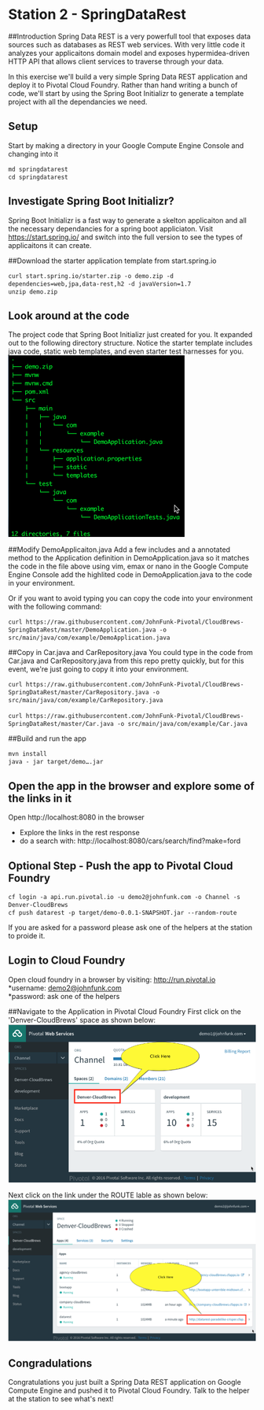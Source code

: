 # Station 2 - SpringDataRest

##Introduction
Spring Data REST is a very powerfull tool that exposes data sources such as databases as REST web services.  With very little code it analyzes your applicaitons domain model and exposes hypermidea-driven HTTP API that allows client services to traverse through your data.

In this exercise we'll build a very simple Spring Data REST application and deploy it to Pivotal Cloud Foundry.   Rather than hand writing a bunch of code, we'll start by using the Spring Boot Initializr to generate a template project with all the dependancies we need.

## Setup
Start by making a directory in your Google Compute Engine Console and changing into it
```
md springdatarest
cd springdatarest
```

## Investigate Spring Boot Initializr?
Spring Boot Initializr is a fast way to generate a skelton applicaiton and all the necessary dependancies for a spring boot appliciaton. Visit https://start.spring.io/ and switch into the full version to see the types of applicaitons it can create.

##Download the starter application template from start.spring.io
```
curl start.spring.io/starter.zip -o demo.zip -d dependencies=web,jpa,data-rest,h2 -d javaVersion=1.7
unzip demo.zip
```
## Look around at the code
The project code that Spring Boot Initializr just created for you.  It expanded out to the following directory structure.  Notice the starter template includes java code, static web templates, and even starter test harnesses for you.
![Tree View of the Application](https://github.com/JohnFunk-Pivotal/CloudBrews-SpringDataRest/blob/master/TreeViewOfApplication.png "Tree View of the Application")


##Modify DemoApplicaiton.java
Add a few includes and a annotated method to the Application definition in DemoApplication.java so it matches the code in the file above using vim, emax or nano in the Google Compute Engine Console add the highlited code in DemoApplication.java to the code in your environment.  

Or if you want to avoid typing you can copy the code into your environment with the following command:
```
curl https://raw.githubusercontent.com/JohnFunk-Pivotal/CloudBrews-SpringDataRest/master/DemoApplication.java -o src/main/java/com/example/DemoApplication.java
```
##Copy in Car.java and CarRepository.java
You could type in the code from Car.java and CarRepository.java from this repo pretty quickly, but for this event, we're just going to copy it into your environment.
```
curl https://raw.githubusercontent.com/JohnFunk-Pivotal/CloudBrews-SpringDataRest/master/CarRepository.java -o src/main/java/com/example/CarRepository.java

curl https://raw.githubusercontent.com/JohnFunk-Pivotal/CloudBrews-SpringDataRest/master/Car.java -o src/main/java/com/example/Car.java
```

##Build and run the app
```
mvn install
java - jar target/demo….jar
```

## Open the app in the browser and explore some of the links in it  
Open http://localhost:8080 in the browser
  * Explore the links in the rest response
  * do a search with: http://localhost:8080/cars/search/find?make=ford

## Optional Step - Push the app to Pivotal Cloud Foundry
```
cf login -a api.run.pivotal.io -u demo2@johnfunk.com -o Channel -s Denver-CloudBrews
cf push datarest -p target/demo-0.0.1-SNAPSHOT.jar --random-route
```

If you are asked for a password please ask one of the helpers at the station to proide it.

## Login to Cloud Foundry
Open cloud foundry in a browser by visiting:  http://run.pivotal.io  
   *username: demo2@johnfunk.com  
   *password:  ask one of the helpers  

##Navigate to the Application in Pivotal Cloud Foundry
First click on the 'Denver-CloudBrews' space as shown below:
![CloudFoundrySpace](https://github.com/JohnFunk-Pivotal/CloudBrews-SpringDataRest/blob/master/CloudFoundrySpace.png "Space view on PCF")  

Next click on the link under the ROUTE lable as shown below:
![CloudFoundryApps](https://github.com/JohnFunk-Pivotal/CloudBrews-SpringDataRest/blob/master/CloudFoundryApps.png "Apps view on PCF") 

## Congradulations
Congratulations you just built a Spring Data REST application on Google Compute Engine and pushed it to Pivotal Cloud Foundry.  Talk to the helper at the station to see what's next!

